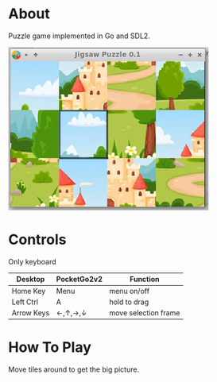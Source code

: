 # About
Puzzle game implemented in Go and SDL2. 

![Jigsaw Puzzle](screenshots/main.png)

# Controls

Only keyboard

| Desktop    | PocketGo2v2 | Function             |
|------------|-------------|----------------------|
| Home Key   | Menu        | menu on/off          |
| Left Ctrl  | A           | hold to drag         |
| Arrow Keys | ←,↑,→,↓     | move selection frame |  


# How To Play

Move tiles around to get the big picture.

